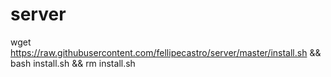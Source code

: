 # server

wget https://raw.githubusercontent.com/fellipecastro/server/master/install.sh && bash install.sh && rm install.sh
